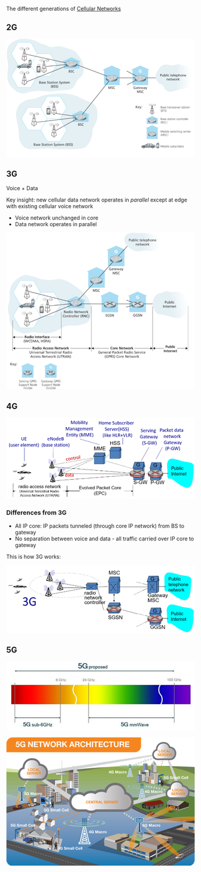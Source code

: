 The different generations of [Cellular Networks](Cellular%20Networks.md)

## 2G

![2G Network Architecture](2G.png)

## 3G

Voice + Data

Key insight: new cellular data network operates in *parallel* except at edge with existing cellular voice network
- Voice network unchanged in core
- Data network operates in parallel

![3G network architecture](3G.png)

## 4G

![4G network architecture](4G.png)

### Differences from 3G

- All IP core: IP packets tunneled (through core IP network) from BS to gateway
- No separation between voice and data - all traffic carried over IP core to gateway

This is how 3G works:

![3G compared to 4G](3G-4G-comp.png)

## 5G

![5G frequencies](5G-spectrum.png)

![5G network architecture](5G-architecture.png)



